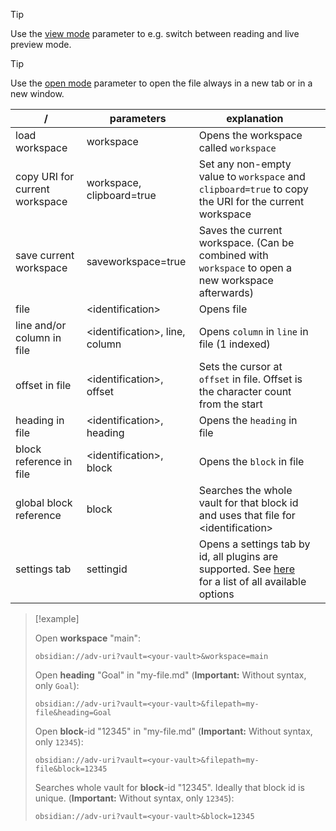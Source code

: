 > [!tip]
> Use the [view mode](Navigation%20Parameters.md#view-mode) parameter to e.g. switch between reading and live preview mode.

> [!tip]
> Use the [open mode](Navigation%20Parameters.md#open-mode) parameter to open the file always in a new tab or in a new window.

| /                              | parameters                      | explanation                                                                                                                     |     |
| ------------------------------ | ------------------------------- | ------------------------------------------------------------------------------------------------------------------------------- | --- |
| load workspace                 | workspace                       | Opens the workspace called `workspace`                                                                                          |     |
| copy URI for current workspace | workspace, clipboard=true       | Set any non-empty value to `workspace` and `clipboard=true` to copy the URI for the current workspace                           |     |
| save current workspace         | saveworkspace=true              | Saves the current workspace. (Can be combined with `workspace` to open a new workspace afterwards)                              |     |
| file                           | <identification\>               | Opens file                                                                                                                      |     |
| line and/or column in file     | <identification\>, line, column | Opens `column` in `line` in file (1 indexed)                                                                                    |     |
| offset in file                 | <identification\>, offset       | Sets the cursor at `offset` in file. Offset is the character count from the start                                               |
| heading in file                | <identification\>, heading      | Opens the `heading` in file                                                                                                     |     |
| block reference in file        | <identification\>, block        | Opens the `block` in file                                                                                                       |     |
| global block reference         | block                           | Searches the whole vault for that block id and uses that file for <identification\>                                             |     |
| settings tab                   | settingid                       | Opens a settings tab by id, all plugins are supported. See [here](Settings%20navigation.md) for a list of all available options |     |

> [!example]
>
> Open **workspace** "main":
>
> ```uri
> obsidian://adv-uri?vault=<your-vault>&workspace=main
> ```
>
> Open **heading** "Goal" in "my-file.md" (**Important:** Without syntax, only `Goal`):
>
> ```uri
> obsidian://adv-uri?vault=<your-vault>&filepath=my-file&heading=Goal
> ```
>
> Open **block**-id "12345" in "my-file.md" (**Important:** Without syntax, only `12345`):
>
> ```uri
> obsidian://adv-uri?vault=<your-vault>&filepath=my-file&block=12345
> ```
>
> Searches whole vault for **block**-id "12345". Ideally that block id is unique. (**Important:** Without syntax, only `12345`):
>
> ```uri
> obsidian://adv-uri?vault=<your-vault>&block=12345
> ```
